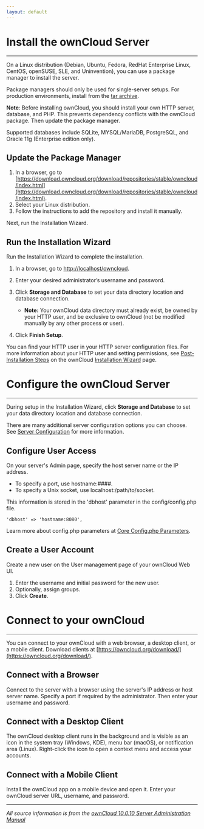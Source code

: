 ```yaml
---
layout: default
---
```

# Install the ownCloud Server
* * *
On a Linux distribution (Debian, Ubuntu, Fedora, RedHat Enterprise Linux, CentOS, openSUSE, SLE, and Uninvention), you can use a package manager to install the server.

Package managers should only be used for single-server setups. For production environments, install from the [tar archive](https://owncloud.org/download/#owncloud-server-tar-ball).

__Note__: Before installing ownCloud, you should install your own HTTP server, database, and PHP. This prevents dependency conflicts with the ownCloud package. Then update the package manager.

Supported databases include SQLite, MYSQL/MariaDB, PostgreSQL, and Oracle 11g (Enterprise edition only).

## Update the Package Manager

1. In a browser, go to [https://download.owncloud.org/download/repositories/stable/owncloud/index.html](https://download.owncloud.org/download/repositories/stable/owncloud/index.html).
2. Select your Linux distribution.
3. Follow the instructions to add the repository and install it manually.

Next, run the Installation Wizard.

## Run the Installation Wizard

Run the Installation Wizard to complete the installation.

  1. In a browser, go to [http://localhost/owncloud](http://localhost/owncloud).
  2. Enter your desired administrator’s username and password.
  3. Click __Storage and Database__ to set your data directory location and database connection.

      - __Note:__ Your ownCloud data directory must already exist, be owned by your HTTP user, and be exclusive to ownCloud (not be modified manually by any other process or user).
  4. Click __Finish Setup__.

You can find your HTTP user in your HTTP server configuration files. For more information about your HTTP user and setting permissions, see [Post-Installation Steps](https://doc.owncloud.org/server/latest/admin_manual/installation/installation_wizard.html#post-installation-steps) on the ownCloud  [Installation Wizard](https://doc.owncloud.org/server/latest/admin_manual/installation/installation_wizard.html#post-installation-steps) page.

# Configure the ownCloud Server
* * *
During setup in the Installation Wizard, click __Storage and Database__ to set your data directory location and database connection.

There are many additional server configuration options you can choose. See [Server Configuration](https://doc.owncloud.org/server/latest/admin_manual/configuration/server/) for more information.

## Configure User Access

On your server's Admin page, specify the host server name or the IP address.
  - To specify a port, use hostname:####.
  - To specify a Unix socket, use localhost:/path/to/socket.

This information is stored in the 'dbhost' parameter in the  config/config.php file.

    'dbhost' => 'hostname:8080',

Learn more about config.php parameters at [Core Config.php Parameters](https://doc.owncloud.org/server/latest/admin_manual/configuration/server/config_sample_php_parameters.html).

## Create a User Account

Create a new user on the User management page of your ownCloud Web UI.

   1. Enter the username and initial password for the new user.
   2. Optionally, assign groups.
   3. Click __Create__.

# Connect to your ownCloud
* * *
You can connect to your ownCloud with a web browser, a desktop client, or a mobile client. Download clients at [https://owncloud.org/download/](https://owncloud.org/download/).

## Connect with a Browser

Connect to the server with a browser using the server's IP address or host server name. Specify a port if required by the administrator. Then enter your username and password.

## Connect with a Desktop Client

The ownCloud desktop client runs in the background and is visible as an icon in the system tray (Windows, KDE), menu bar (macOS), or notification area (Linux). Right-click the icon to open a context menu and access your accounts.

## Connect with a Mobile Client

Install the ownCloud app on a mobile device and open it. Enter your ownCloud server URL, username, and password.

* * *
_All source information is from the [ownCloud 10.0.10 Server Administration Manual](https://doc.owncloud.org/server/latest/admin_manual/contents.html)_
